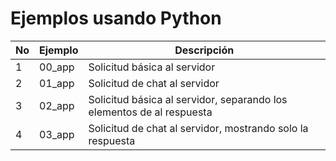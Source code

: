# Ejemplos usando Python

| No | Ejemplo | Descripción |
| -- | -- | -- |
| 1 | 00_app | Solicitud básica al servidor |
| 2 | 01_app | Solicitud de chat al servidor |
| 3 | 02_app | Solicitud básica al servidor, separando los elementos de al respuesta|
| 4 | 03_app | Solicitud de chat al servidor, mostrando solo la respuesta|
